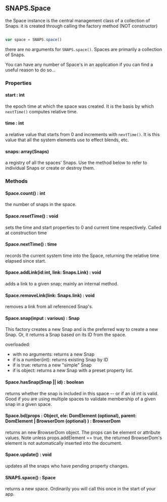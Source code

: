 ## SNAPS.Space

the Space instance is the central management class of a collection of Snaps. it is created through calling
the factory method (NOT constructor)

``` javascript

var space = SNAPS.space()

```

there are no arguments for `SNAPS.space()`. Spaces are primarily a collection of Snaps.

You can have any number of Space's in an application if you can find a useful reason to do so...

### Properties

#### start : int

the epoch time at which the space was created. It is the basis by which `nextTime()` computes relative time.

#### time : int

a relative value that starts from 0 and increments with `nextTime()`. It is this value that all the
system elements use to effect blends, etc.

#### snaps: array(Snaps)

a registry of all the spaces' Snaps. Use the method below to refer to individual Snaps or create or destroy them.

### Methods

#### Space.count() : int

the number of snaps in the space.

#### Space.resetTime() : void

sets the time and start properties to 0 and current time respectively. Called at construction time

#### Space.nextTime() : time

records the current system time into the Space, returning the relative time elapsed since start.


#### Space.addLink(id:int, link: Snaps.Link) : void

adds a link to a given snap; mainly an internal method.

#### Space.removeLink(link: Snaps.link) : void

removes a link from all referenced Snap's.

#### Space.snap(input : various) : Snap

This factory creates a new Snap and is the preferred way to create a new Snap.
Or, it returns a Snap based on its ID from the space.

overloaded:

 * with no arguments: returns a new Snap
 * if is a number(int): returns existing Snap by ID
 * if is true: returns a new "simple" Snap
 * if is object: returns a new Snap with a preset property list.

#### Space.hasSnap(Snap || id) : boolean

returns whether the snap is included in this space -- or if an id int is valid.
Good if you are using multiple spaces to validate membership of a given snap in a given space.

#### Space.bd(props : Object, ele: DomElement (optional), parent: DomElement | BrowserDom (optional) ) : BrowserDom

returns an new BrowserDom object. The props can be element or attribute values.
Note unless props.addElement == true, the returned BrowserDom's element is not automatically
inserted into the document.

#### Space.update() : void

updates all the snaps who have pending property changes.

#### SNAPS.space() : Space

returns a new space. Ordinarily you will call this once in the start of your app.
